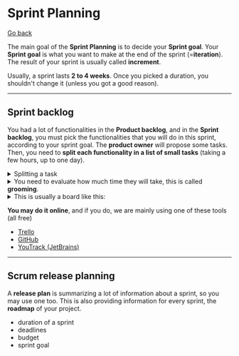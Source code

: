 # Sprint Planning

[Go back](../index.md#whats-scrum)

The main goal of the **Sprint Planning** is to decide your **Sprint goal**. Your **Sprint goal** is what you want to make at the end of the sprint (=**iteration**). The result of your sprint is usually called **increment**.

Usually, a sprint lasts **2 to 4 weeks**. Once you picked a duration, you shouldn't change it (unless you got a good reason).

<hr class="sl">

## Sprint backlog

You had a lot of functionalities in the **Product backlog**, and in the **Sprint backlog**, you must pick the functionalities that you will do in this sprint, according to your sprint goal. The **product owner** will propose some tasks. Then, you need to **split each functionality in a list of small tasks** (taking a few hours, up to one day).

<details class="details-e">
<summary>Splitting a task</summary>

The functionality is to show the main page of a desktop application

* make the frame without any content (close, minimize, etc.)
* make the toolbar
* write the code to display the content of the main page
* deal with the translations
* make the app responsive (your app is adapting itself to the size of the screen)
* ...
</details>

<details class="details-e">
<summary>You need to evaluate how much time they will take, this is called <b>grooming</b>.</summary>

You may ask everyone to write on a paper **how much complicated** they think a task is. This is easier than giving a duration, as they are comparing tasks. The average/median value may be used as an answer.

If you got outliers (`valeurs abérantes`) such as (almost) everyone gave "10", one gave "5", and one gave "20", then it would be a good idea to ask them **why** they gave this value (maybe they got trough of someone other didn't).

Usually, the list of values is fixed, and it looks like this: `0, 1/2, 1, 2, 3, 5, 8, 13, 20, 40, 100, ?, inf.`. You may also use the previous sprint as a reference.

> You should use this
> * to know how much your team can do (=sum of the complexity of each task)
> * to know how much a person can do (=sum of the complexity of someone's tasks)
</details>

<details class="details-e">
<summary>This is usually a board like this:</summary>

![Source: scrum.org](images/SprintBacklog.png)

We will have three columns

* **Todo**: what have to be done
* **In-progress**: working on it
* **Done**: done

Your goal is to move all of your cards in **Done**. You should add on each card the person that will do each task. 
</details>

**You may do it online**, and if you do, we are mainly using one of these tools (all free)

* [Trello](https://trello.com/)
* [GitHub](https://github.com/features/project-management)
* [YouTrack (JetBrains)](https://www.jetbrains.com/youtrack/)

<hr class="sl">

## Scrum release planning

A **release plan** is summarizing a lot of information about a sprint, so you may use one too. This is also providing information for every sprint, the **roadmap** of your project.

* duration of a sprint
* deadlines
* budget
* sprint goal